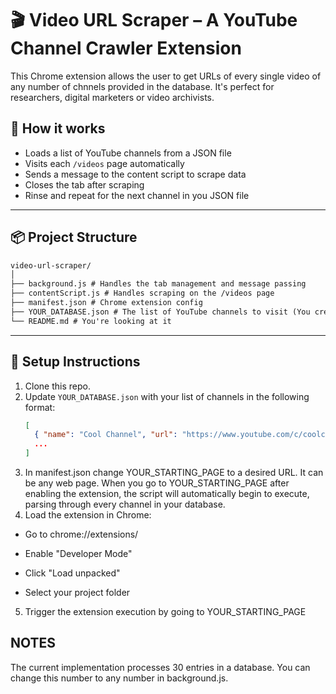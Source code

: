 
# 🎬 Video URL Scraper – A YouTube Channel Crawler Extension

This Chrome extension allows the user to get URLs of every single video of any number of chnnels provided in the database. It's perfect for researchers, digital marketers or video archivists.


## 🚀 How it works
- Loads a list of YouTube channels from a JSON file
- Visits each `/videos` page automatically
- Sends a message to the content script to scrape data
- Closes the tab after scraping
- Rinse and repeat for the next channel in you JSON file

---

## 📦 Project Structure
``` txt
video-url-scraper/
│
├── background.js # Handles the tab management and message passing
├── contentScript.js # Handles scraping on the /videos page
├── manifest.json # Chrome extension config
├── YOUR_DATABASE.json # The list of YouTube channels to visit (You create this!)
└── README.md # You're looking at it
```

---

## 🔧 Setup Instructions

1. Clone this repo.
2. Update `YOUR_DATABASE.json` with your list of channels in the following format:
   ```json
   [
     { "name": "Cool Channel", "url": "https://www.youtube.com/c/coolchannel" },
     ...
   ]
3. In manifest.json change YOUR_STARTING_PAGE to a desired URL. It can be any web page. When you go to YOUR_STARTING_PAGE after enabling the extension, the script will automatically begin to execute, parsing through every channel in your database.
4. Load the extension in Chrome:

- Go to chrome://extensions/

- Enable "Developer Mode"

- Click "Load unpacked"

- Select your project folder

5. Trigger the extension execution by going to YOUR_STARTING_PAGE

## NOTES
The current implementation processes 30 entries in a database. You can change this number to any number in background.js.
